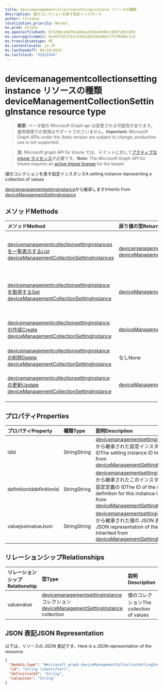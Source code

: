```yaml
---
title: devicemanagementcollectionsettinginstance リソースの種類
description: 値のコレクションを表す設定インスタンス
author: tfitzmac
localization_priority: Normal
ms.prod: Intune
ms.openlocfilehash: 673268ce6679ea0dea393de4949cc005fa03c832
ms.sourcegitcommit: 0ce657622f42c510a104156a96bf1f1f040bc1cd
ms.translationtype: MT
ms.contentlocale: ja-JP
ms.lasthandoff: 04/24/2019
ms.locfileid: "32523344"
---
```

# <a name="devicemanagementcollectionsettinginstance-resource-type"></a><span data-ttu-id="cae28-103">devicemanagementcollectionsettinginstance リソースの種類</span><span class="sxs-lookup"><span data-stu-id="cae28-103">deviceManagementCollectionSettingInstance resource type</span></span>

> <span data-ttu-id="cae28-104">**重要:** ベータ版の Microsoft Graph api は変更される可能性があります。運用環境での使用はサポートされていません。</span><span class="sxs-lookup"><span data-stu-id="cae28-104">**Important:** Microsoft Graph APIs under the /beta version are subject to change; production use is not supported.</span></span>

> <span data-ttu-id="cae28-105">**注:** Microsoft graph API for Intune では、テナントに対して[アクティブな intune ライセンス](https://go.microsoft.com/fwlink/?linkid=839381)が必要です。</span><span class="sxs-lookup"><span data-stu-id="cae28-105">**Note:** The Microsoft Graph API for Intune requires an [active Intune license](https://go.microsoft.com/fwlink/?linkid=839381) for the tenant.</span></span>

<span data-ttu-id="cae28-106">値のコレクションを表す設定インスタンス</span><span class="sxs-lookup"><span data-stu-id="cae28-106">A setting instance representing a collection of values</span></span>


<span data-ttu-id="cae28-107">[devicemanagementsettinginstance](../resources/intune-deviceintent-devicemanagementsettinginstance.md)から継承します</span><span class="sxs-lookup"><span data-stu-id="cae28-107">Inherits from [deviceManagementSettingInstance](../resources/intune-deviceintent-devicemanagementsettinginstance.md)</span></span>

## <a name="methods"></a><span data-ttu-id="cae28-108">メソッド</span><span class="sxs-lookup"><span data-stu-id="cae28-108">Methods</span></span>
|<span data-ttu-id="cae28-109">メソッド</span><span class="sxs-lookup"><span data-stu-id="cae28-109">Method</span></span>|<span data-ttu-id="cae28-110">戻り値の型</span><span class="sxs-lookup"><span data-stu-id="cae28-110">Return Type</span></span>|<span data-ttu-id="cae28-111">説明</span><span class="sxs-lookup"><span data-stu-id="cae28-111">Description</span></span>|
|:---|:---|:---|
|[<span data-ttu-id="cae28-112">devicemanagementcollectionsettinginstances を一覧表示する</span><span class="sxs-lookup"><span data-stu-id="cae28-112">List deviceManagementCollectionSettingInstances</span></span>](../api/intune-deviceintent-devicemanagementcollectionsettinginstance-list.md)|<span data-ttu-id="cae28-113">[devicemanagementcollectionsettinginstance](../resources/intune-deviceintent-devicemanagementcollectionsettinginstance.md)コレクション</span><span class="sxs-lookup"><span data-stu-id="cae28-113">[deviceManagementCollectionSettingInstance](../resources/intune-deviceintent-devicemanagementcollectionsettinginstance.md) collection</span></span>|<span data-ttu-id="cae28-114">[devicemanagementcollectionsettinginstance](../resources/intune-deviceintent-devicemanagementcollectionsettinginstance.md)オブジェクトのプロパティとリレーションシップをリストします。</span><span class="sxs-lookup"><span data-stu-id="cae28-114">List properties and relationships of the [deviceManagementCollectionSettingInstance](../resources/intune-deviceintent-devicemanagementcollectionsettinginstance.md) objects.</span></span>|
|[<span data-ttu-id="cae28-115">devicemanagementcollectionsettinginstance を取得する</span><span class="sxs-lookup"><span data-stu-id="cae28-115">Get deviceManagementCollectionSettingInstance</span></span>](../api/intune-deviceintent-devicemanagementcollectionsettinginstance-get.md)|[<span data-ttu-id="cae28-116">deviceManagementCollectionSettingInstance</span><span class="sxs-lookup"><span data-stu-id="cae28-116">deviceManagementCollectionSettingInstance</span></span>](../resources/intune-deviceintent-devicemanagementcollectionsettinginstance.md)|<span data-ttu-id="cae28-117">[devicemanagementcollectionsettinginstance](../resources/intune-deviceintent-devicemanagementcollectionsettinginstance.md)オブジェクトのプロパティとリレーションシップを読み取ります。</span><span class="sxs-lookup"><span data-stu-id="cae28-117">Read properties and relationships of the [deviceManagementCollectionSettingInstance](../resources/intune-deviceintent-devicemanagementcollectionsettinginstance.md) object.</span></span>|
|[<span data-ttu-id="cae28-118">devicemanagementcollectionsettinginstance の作成</span><span class="sxs-lookup"><span data-stu-id="cae28-118">Create deviceManagementCollectionSettingInstance</span></span>](../api/intune-deviceintent-devicemanagementcollectionsettinginstance-create.md)|[<span data-ttu-id="cae28-119">deviceManagementCollectionSettingInstance</span><span class="sxs-lookup"><span data-stu-id="cae28-119">deviceManagementCollectionSettingInstance</span></span>](../resources/intune-deviceintent-devicemanagementcollectionsettinginstance.md)|<span data-ttu-id="cae28-120">新しい[devicemanagementcollectionsettinginstance](../resources/intune-deviceintent-devicemanagementcollectionsettinginstance.md)オブジェクトを作成します。</span><span class="sxs-lookup"><span data-stu-id="cae28-120">Create a new [deviceManagementCollectionSettingInstance](../resources/intune-deviceintent-devicemanagementcollectionsettinginstance.md) object.</span></span>|
|[<span data-ttu-id="cae28-121">devicemanagementcollectionsettinginstance の削除</span><span class="sxs-lookup"><span data-stu-id="cae28-121">Delete deviceManagementCollectionSettingInstance</span></span>](../api/intune-deviceintent-devicemanagementcollectionsettinginstance-delete.md)|<span data-ttu-id="cae28-122">なし</span><span class="sxs-lookup"><span data-stu-id="cae28-122">None</span></span>|<span data-ttu-id="cae28-123">[devicemanagementcollectionsettinginstance](../resources/intune-deviceintent-devicemanagementcollectionsettinginstance.md)を削除します。</span><span class="sxs-lookup"><span data-stu-id="cae28-123">Deletes a [deviceManagementCollectionSettingInstance](../resources/intune-deviceintent-devicemanagementcollectionsettinginstance.md).</span></span>|
|[<span data-ttu-id="cae28-124">devicemanagementcollectionsettinginstance の更新</span><span class="sxs-lookup"><span data-stu-id="cae28-124">Update deviceManagementCollectionSettingInstance</span></span>](../api/intune-deviceintent-devicemanagementcollectionsettinginstance-update.md)|[<span data-ttu-id="cae28-125">deviceManagementCollectionSettingInstance</span><span class="sxs-lookup"><span data-stu-id="cae28-125">deviceManagementCollectionSettingInstance</span></span>](../resources/intune-deviceintent-devicemanagementcollectionsettinginstance.md)|<span data-ttu-id="cae28-126">[devicemanagementcollectionsettinginstance](../resources/intune-deviceintent-devicemanagementcollectionsettinginstance.md)オブジェクトのプロパティを更新します。</span><span class="sxs-lookup"><span data-stu-id="cae28-126">Update the properties of a [deviceManagementCollectionSettingInstance](../resources/intune-deviceintent-devicemanagementcollectionsettinginstance.md) object.</span></span>|

## <a name="properties"></a><span data-ttu-id="cae28-127">プロパティ</span><span class="sxs-lookup"><span data-stu-id="cae28-127">Properties</span></span>
|<span data-ttu-id="cae28-128">プロパティ</span><span class="sxs-lookup"><span data-stu-id="cae28-128">Property</span></span>|<span data-ttu-id="cae28-129">種類</span><span class="sxs-lookup"><span data-stu-id="cae28-129">Type</span></span>|<span data-ttu-id="cae28-130">説明</span><span class="sxs-lookup"><span data-stu-id="cae28-130">Description</span></span>|
|:---|:---|:---|
|<span data-ttu-id="cae28-131">id</span><span class="sxs-lookup"><span data-stu-id="cae28-131">id</span></span>|<span data-ttu-id="cae28-132">String</span><span class="sxs-lookup"><span data-stu-id="cae28-132">String</span></span>|<span data-ttu-id="cae28-133">[devicemanagementsettinginstance](../resources/intune-deviceintent-devicemanagementsettinginstance.md)から継承された設定インスタンス ID</span><span class="sxs-lookup"><span data-stu-id="cae28-133">The setting instance ID Inherited from [deviceManagementSettingInstance](../resources/intune-deviceintent-devicemanagementsettinginstance.md)</span></span>|
|<span data-ttu-id="cae28-134">definitionId</span><span class="sxs-lookup"><span data-stu-id="cae28-134">definitionId</span></span>|<span data-ttu-id="cae28-135">String</span><span class="sxs-lookup"><span data-stu-id="cae28-135">String</span></span>|<span data-ttu-id="cae28-136">[devicemanagementsettinginstance](../resources/intune-deviceintent-devicemanagementsettinginstance.md)から継承されたこのインスタンスの設定定義の ID</span><span class="sxs-lookup"><span data-stu-id="cae28-136">The ID of the setting definition for this instance Inherited from [deviceManagementSettingInstance](../resources/intune-deviceintent-devicemanagementsettinginstance.md)</span></span>|
|<span data-ttu-id="cae28-137">valuejson</span><span class="sxs-lookup"><span data-stu-id="cae28-137">valueJson</span></span>|<span data-ttu-id="cae28-138">String</span><span class="sxs-lookup"><span data-stu-id="cae28-138">String</span></span>|<span data-ttu-id="cae28-139">[devicemanagementsettinginstance](../resources/intune-deviceintent-devicemanagementsettinginstance.md)から継承された値の JSON 表現</span><span class="sxs-lookup"><span data-stu-id="cae28-139">JSON representation of the value Inherited from [deviceManagementSettingInstance](../resources/intune-deviceintent-devicemanagementsettinginstance.md)</span></span>|

## <a name="relationships"></a><span data-ttu-id="cae28-140">リレーションシップ</span><span class="sxs-lookup"><span data-stu-id="cae28-140">Relationships</span></span>
|<span data-ttu-id="cae28-141">リレーションシップ</span><span class="sxs-lookup"><span data-stu-id="cae28-141">Relationship</span></span>|<span data-ttu-id="cae28-142">型</span><span class="sxs-lookup"><span data-stu-id="cae28-142">Type</span></span>|<span data-ttu-id="cae28-143">説明</span><span class="sxs-lookup"><span data-stu-id="cae28-143">Description</span></span>|
|:---|:---|:---|
|<span data-ttu-id="cae28-144">value</span><span class="sxs-lookup"><span data-stu-id="cae28-144">value</span></span>|<span data-ttu-id="cae28-145">[devicemanagementsettinginstance](../resources/intune-deviceintent-devicemanagementsettinginstance.md)コレクション</span><span class="sxs-lookup"><span data-stu-id="cae28-145">[deviceManagementSettingInstance](../resources/intune-deviceintent-devicemanagementsettinginstance.md) collection</span></span>|<span data-ttu-id="cae28-146">値のコレクション</span><span class="sxs-lookup"><span data-stu-id="cae28-146">The collection of values</span></span>|

## <a name="json-representation"></a><span data-ttu-id="cae28-147">JSON 表記</span><span class="sxs-lookup"><span data-stu-id="cae28-147">JSON Representation</span></span>
<span data-ttu-id="cae28-148">以下は、リソースの JSON 表記です。</span><span class="sxs-lookup"><span data-stu-id="cae28-148">Here is a JSON representation of the resource.</span></span>
<!-- {
  "blockType": "resource",
  "keyProperty": "id",
  "@odata.type": "microsoft.graph.deviceManagementCollectionSettingInstance"
}
-->
``` json
{
  "@odata.type": "#microsoft.graph.deviceManagementCollectionSettingInstance",
  "id": "String (identifier)",
  "definitionId": "String",
  "valueJson": "String"
}
```





